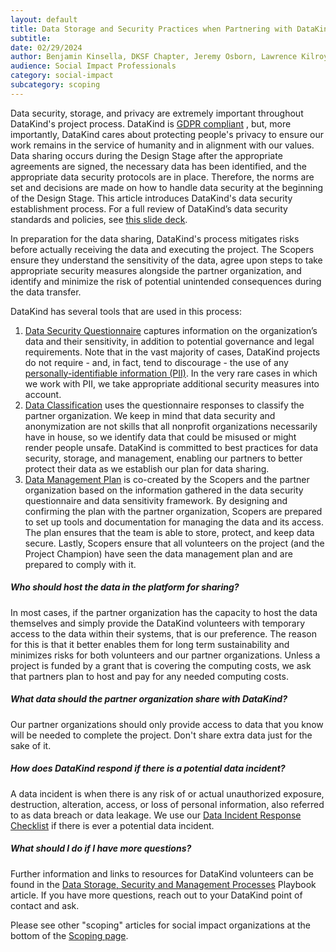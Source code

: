 ```yaml
---
layout: default
title: Data Storage and Security Practices when Partnering with DataKind
subtitle:
date: 02/29/2024
author: Benjamin Kinsella, DKSF Chapter, Jeremy Osborn, Lawrence Kilroy, William Ratcliff, Dulcie Vousden, Edwin Zhang
audience: Social Impact Professionals
category: social-impact
subcategory: scoping
---
```


Data security, storage, and privacy are extremely important throughout DataKind's project process. DataKind is [GDPR compliant](https://gdpr.eu/) , but, more importantly, DataKind cares about protecting people's privacy to ensure our work remains in the service of humanity and in alignment with our values. Data sharing occurs during the Design Stage after the appropriate agreements are signed, the necessary data has been identified, and the appropriate data security protocols are in place. Therefore, the norms are set and decisions are made on how to handle data security at the beginning of the Design Stage. This article introduces DataKind's data security establishment process. For a full review of DataKind’s data security standards and policies, see [this slide deck](https://drive.google.com/file/d/19H5Oeyfut1enu2H4v7-lw6MFQ0IpOznk/view?usp=sharing).


In preparation for the data sharing, DataKind's process mitigates risks before actually receiving the data and executing the project. The Scopers ensure they understand the sensitivity of the data, agree upon steps to take appropriate security measures alongside the partner organization, and identify and minimize the risk of potential unintended consequences during the data transfer. 


DataKind has several tools that are used in this process:


1. [Data Security Questionnaire](https://forms.gle/ZzghML8NoZRD82Jr5) captures information on the organization’s data and their sensitivity, in addition to potential governance and legal requirements. Note that in the vast majority of cases, DataKind projects do not require \- and, in fact, tend to discourage \- the use of any [personally\-identifiable information (PII)](https://en.wikipedia.org/wiki/Personal_data). In the very rare cases in which we work with PII, we take appropriate additional security measures into account.
2. [Data Classification](https://drive.google.com/file/d/11sfuF1sDjFCa2-DbTGaArs8KJK3mhmN3/view?usp=sharing) uses the questionnaire responses to classify the partner organization. We keep in mind that data security and anonymization are not skills that all nonprofit organizations necessarily have in house, so we identify data that could be misused or might render people unsafe. DataKind is committed to best practices for data security, storage, and management, enabling our partners to better protect their data as we establish our plan for data sharing.
3. [Data Management Plan](https://docs.google.com/document/d/12U4ptw1EGIzc2T2LzT1jOLQD51Q-qJj4JfIhMLt5iHw/edit?usp=sharing) is co\-created by the Scopers and the partner organization based on the information gathered in the data security questionnaire and data sensitivity framework. By designing and confirming the plan with the partner organization, Scopers are prepared to set up tools and documentation for managing the data and its access. The plan ensures that the team is able to store, protect, and keep data secure. Lastly, Scopers ensure that all volunteers on the project (and the Project Champion) have seen the data management plan and are prepared to comply with it.


##### Who should host the data in the platform for sharing?


In most cases, if the partner organization has the capacity to host the data themselves and simply provide the DataKind volunteers with temporary access to the data within their systems, that is our preference. The reason for this is that it better enables them for long term sustainability and minimizes risks for both volunteers and our partner organizations. Unless a project is funded by a grant that is covering the computing costs, we ask that partners plan to host and pay for any needed computing costs.


##### What data should the partner organization share with DataKind?


Our partner organizations should only provide access to data that you know will be needed to complete the project. Don't share extra data just for the sake of it.


##### How does DataKind respond if there is a potential data incident?


A data incident is when there is any risk of or actual unauthorized exposure, destruction, alteration, access, or loss of personal information, also referred to as data breach or data leakage. We use our [Data Incident Response Checklist](#) if there is ever a potential data incident.


##### What should I do if I have more questions?


Further information and links to resources for DataKind volunteers can be found in the [Data Storage, Security and Management Processes](#) Playbook article. If you have more questions, reach out to your DataKind point of contact and ask.


Please see other "scoping" articles for social impact organizations at the bottom of the [Scoping page](/social-impact/scoping/index).
